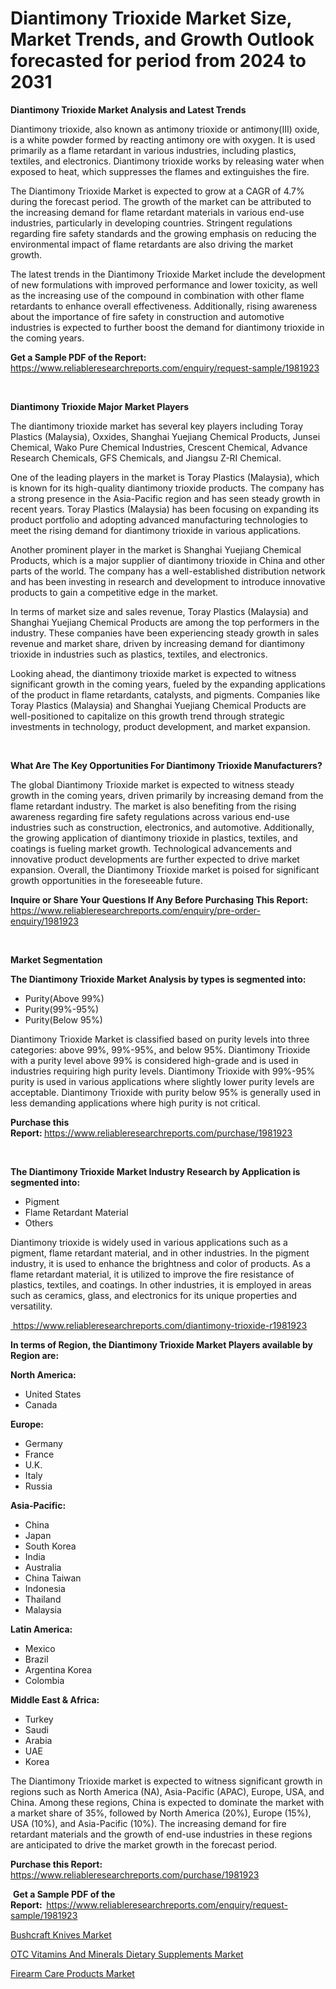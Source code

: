 <p><h1>Diantimony Trioxide Market Size, Market Trends, and Growth Outlook forecasted for period from 2024 to 2031</h1></p><p><strong>Diantimony Trioxide Market Analysis and Latest Trends</strong></p>
<p><p>Diantimony trioxide, also known as antimony trioxide or antimony(III) oxide, is a white powder formed by reacting antimony ore with oxygen. It is used primarily as a flame retardant in various industries, including plastics, textiles, and electronics. Diantimony trioxide works by releasing water when exposed to heat, which suppresses the flames and extinguishes the fire.</p><p>The Diantimony Trioxide Market is expected to grow at a CAGR of 4.7% during the forecast period. The growth of the market can be attributed to the increasing demand for flame retardant materials in various end-use industries, particularly in developing countries. Stringent regulations regarding fire safety standards and the growing emphasis on reducing the environmental impact of flame retardants are also driving the market growth.</p><p>The latest trends in the Diantimony Trioxide Market include the development of new formulations with improved performance and lower toxicity, as well as the increasing use of the compound in combination with other flame retardants to enhance overall effectiveness. Additionally, rising awareness about the importance of fire safety in construction and automotive industries is expected to further boost the demand for diantimony trioxide in the coming years.</p></p>
<p><strong>Get a Sample PDF of the Report:&nbsp;</strong> <a href="https://www.reliableresearchreports.com/enquiry/request-sample/1981923">https://www.reliableresearchreports.com/enquiry/request-sample/1981923</a></p>
<p>&nbsp;</p>
<p><strong>Diantimony Trioxide Major Market Players</strong></p>
<p><p>The diantimony trioxide market has several key players including Toray Plastics (Malaysia), Oxxides, Shanghai Yuejiang Chemical Products, Junsei Chemical, Wako Pure Chemical Industries, Crescent Chemical, Advance Research Chemicals, GFS Chemicals, and Jiangsu Z-RI Chemical. </p><p>One of the leading players in the market is Toray Plastics (Malaysia), which is known for its high-quality diantimony trioxide products. The company has a strong presence in the Asia-Pacific region and has seen steady growth in recent years. Toray Plastics (Malaysia) has been focusing on expanding its product portfolio and adopting advanced manufacturing technologies to meet the rising demand for diantimony trioxide in various applications.</p><p>Another prominent player in the market is Shanghai Yuejiang Chemical Products, which is a major supplier of diantimony trioxide in China and other parts of the world. The company has a well-established distribution network and has been investing in research and development to introduce innovative products to gain a competitive edge in the market.</p><p>In terms of market size and sales revenue, Toray Plastics (Malaysia) and Shanghai Yuejiang Chemical Products are among the top performers in the industry. These companies have been experiencing steady growth in sales revenue and market share, driven by increasing demand for diantimony trioxide in industries such as plastics, textiles, and electronics.</p><p>Looking ahead, the diantimony trioxide market is expected to witness significant growth in the coming years, fueled by the expanding applications of the product in flame retardants, catalysts, and pigments. Companies like Toray Plastics (Malaysia) and Shanghai Yuejiang Chemical Products are well-positioned to capitalize on this growth trend through strategic investments in technology, product development, and market expansion.</p></p>
<p>&nbsp;</p>
<p><strong>What Are The Key Opportunities For Diantimony Trioxide Manufacturers?</strong></p>
<p><p>The global Diantimony Trioxide market is expected to witness steady growth in the coming years, driven primarily by increasing demand from the flame retardant industry. The market is also benefiting from the rising awareness regarding fire safety regulations across various end-use industries such as construction, electronics, and automotive. Additionally, the growing application of diantimony trioxide in plastics, textiles, and coatings is fueling market growth. Technological advancements and innovative product developments are further expected to drive market expansion. Overall, the Diantimony Trioxide market is poised for significant growth opportunities in the foreseeable future.</p></p>
<p><strong>Inquire or Share Your Questions If Any Before Purchasing This Report:</strong> <a href="https://www.reliableresearchreports.com/enquiry/pre-order-enquiry/1981923">https://www.reliableresearchreports.com/enquiry/pre-order-enquiry/1981923</a></p>
<p>&nbsp;</p>
<p><strong>Market Segmentation</strong></p>
<p><strong>The Diantimony Trioxide Market Analysis by types is segmented into:</strong></p>
<p><ul><li>Purity(Above 99%)</li><li>Purity(99%-95%)</li><li>Purity(Below 95%)</li></ul></p>
<p><p>Diantimony Trioxide Market is classified based on purity levels into three categories: above 99%, 99%-95%, and below 95%. Diantimony Trioxide with a purity level above 99% is considered high-grade and is used in industries requiring high purity levels. Diantimony Trioxide with 99%-95% purity is used in various applications where slightly lower purity levels are acceptable. Diantimony Trioxide with purity below 95% is generally used in less demanding applications where high purity is not critical.</p></p>
<p><strong>Purchase this Report:&nbsp;</strong><a href="https://www.reliableresearchreports.com/purchase/1981923">https://www.reliableresearchreports.com/purchase/1981923</a></p>
<p>&nbsp;</p>
<p><strong>The Diantimony Trioxide Market Industry Research by Application is segmented into:</strong></p>
<p><ul><li>Pigment</li><li>Flame Retardant Material</li><li>Others</li></ul></p>
<p><p>Diantimony trioxide is widely used in various applications such as a pigment, flame retardant material, and in other industries. In the pigment industry, it is used to enhance the brightness and color of products. As a flame retardant material, it is utilized to improve the fire resistance of plastics, textiles, and coatings. In other industries, it is employed in areas such as ceramics, glass, and electronics for its unique properties and versatility.</p></p>
<p><a href="https://www.reliableresearchreports.com/diantimony-trioxide-r1981923">&nbsp;https://www.reliableresearchreports.com/diantimony-trioxide-r1981923</a></p>
<p><strong>In terms of Region, the Diantimony Trioxide Market Players available by Region are:</strong></p>
<p>
    <p> <strong> North America: </strong>
        <ul>
            <li>United States</li>
            <li>Canada</li>
        </ul>
        </p> 
    <p> <strong> Europe: </strong>
        <ul>
            <li>Germany</li>
            <li>France</li>
            <li>U.K.</li>
            <li>Italy</li>
            <li>Russia</li>
        </ul>
        </p> 
    <p> <strong> Asia-Pacific: </strong>
        <ul>
            <li>China</li>
            <li>Japan</li>
            <li>South Korea</li>
            <li>India</li>
            <li>Australia</li>
            <li>China Taiwan</li>
            <li>Indonesia</li>
            <li>Thailand</li>
            <li>Malaysia</li>
        </ul>
        </p> 
    <p> <strong> Latin America: </strong>
        <ul>
            <li>Mexico</li>
            <li>Brazil</li>
            <li>Argentina Korea</li>
            <li>Colombia</li>
        </ul>
        </p> 
    <p> <strong> Middle East & Africa: </strong>
        <ul>
            <li>Turkey</li>
            <li>Saudi</li>
            <li>Arabia</li>
            <li>UAE</li>
            <li>Korea</li>
        </ul>
    </p>
    </p>
<p><p>The Diantimony Trioxide market is expected to witness significant growth in regions such as North America (NA), Asia-Pacific (APAC), Europe, USA, and China. Among these regions, China is expected to dominate the market with a market share of 35%, followed by North America (20%), Europe (15%), USA (10%), and Asia-Pacific (10%). The increasing demand for fire retardant materials and the growth of end-use industries in these regions are anticipated to drive the market growth in the forecast period.</p></p>
<p><strong>Purchase this Report: </strong><a href="https://www.reliableresearchreports.com/purchase/1981923">https://www.reliableresearchreports.com/purchase/1981923</a></p>
<p>&nbsp;<strong>Get a Sample PDF of the Report:&nbsp;&nbsp;</strong><a href="https://www.reliableresearchreports.com/enquiry/request-sample/1981923">https://www.reliableresearchreports.com/enquiry/request-sample/1981923</a></p>
<p><strong></strong></p>
<p><p><a href="https://github.com/RickHolmes3/Market-Research-Report-List-5/blob/main/bushcraft-knives-market.md">Bushcraft Knives Market</a></p><p><a href="https://github.com/jsmusil/Market-Research-Report-List-4/blob/main/otc-vitamins-and-minerals-dietary-supplements-market.md">OTC Vitamins And Minerals Dietary Supplements Market</a></p><p><a href="https://github.com/ikahanika44/Market-Research-Report-List-1/blob/main/firearm-care-products-market.md">Firearm Care Products Market</a></p></p>